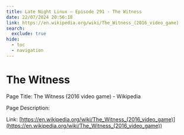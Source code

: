 ```yaml
---
title: Late Night Linux – Episode 291 - The Witness
date: 22/07/2024 20:56:18
link: https://en.wikipedia.org/wiki/The_Witness_(2016_video_game)
search:
  exclude: true
hide:
  - toc
  - navigation
---
```


# The Witness

Page Title: The Witness (2016 video game) - Wikipedia

Page Description:  

Link: [https://en.wikipedia.org/wiki/The_Witness_(2016_video_game)](https://en.wikipedia.org/wiki/The_Witness_(2016_video_game))